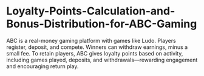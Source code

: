 # Loyalty-Points-Calculation-and-Bonus-Distribution-for-ABC-Gaming
ABC is a real-money gaming platform with games like Ludo. Players register, deposit, and compete. Winners can withdraw earnings, minus a small fee. To retain players, ABC gives loyalty points based on activity, including games played, deposits, and withdrawals—rewarding engagement and encouraging return play.
